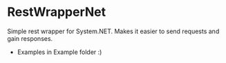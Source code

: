 # RestWrapperNet
Simple rest wrapper for System.NET. Makes it easier to send requests and gain responses.

- Examples in Example folder :)
